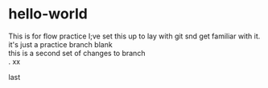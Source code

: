 # hello-world
This is for flow practice
I;ve set this up to lay with git snd get familiar with it.
it's just a practice branch
blank  
this is a second set of changes to branch  
.
xx


last
